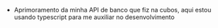 - Aprimoramento da minha API de banco que fiz na cubos, aqui estou usando typescript para me auxiliar no desenvolvimento
